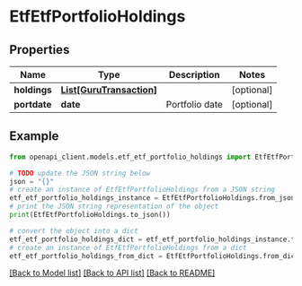 # EtfEtfPortfolioHoldings


## Properties

Name | Type | Description | Notes
------------ | ------------- | ------------- | -------------
**holdings** | [**List[GuruTransaction]**](GuruTransaction.md) |  | [optional] 
**portdate** | **date** | Portfolio date | [optional] 

## Example

```python
from openapi_client.models.etf_etf_portfolio_holdings import EtfEtfPortfolioHoldings

# TODO update the JSON string below
json = "{}"
# create an instance of EtfEtfPortfolioHoldings from a JSON string
etf_etf_portfolio_holdings_instance = EtfEtfPortfolioHoldings.from_json(json)
# print the JSON string representation of the object
print(EtfEtfPortfolioHoldings.to_json())

# convert the object into a dict
etf_etf_portfolio_holdings_dict = etf_etf_portfolio_holdings_instance.to_dict()
# create an instance of EtfEtfPortfolioHoldings from a dict
etf_etf_portfolio_holdings_from_dict = EtfEtfPortfolioHoldings.from_dict(etf_etf_portfolio_holdings_dict)
```
[[Back to Model list]](../README.md#documentation-for-models) [[Back to API list]](../README.md#documentation-for-api-endpoints) [[Back to README]](../README.md)


